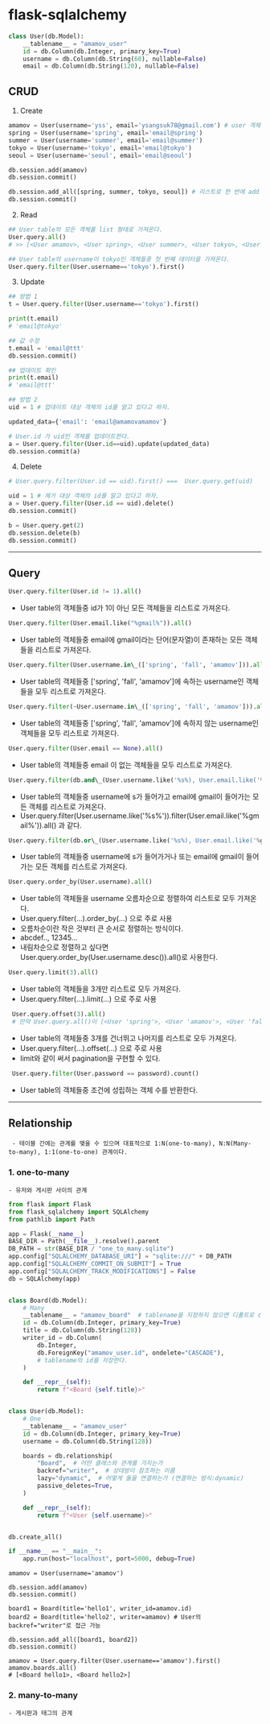 # flask-sqlalchemy

```python
class User(db.Model):
    __tablename__ = "amamov_user"
    id = db.Column(db.Integer, primary_key=True)
    username = db.Column(db.String(60), nullable=False)
    email = db.Column(db.String(120), nullable=False)

```

## CRUD

1. Create

```python
amamov = User(username='yss', email='ysangsuk78@gmail.com') # user 객체 생성
spring = User(username='spring', email='email@spring')
summer = User(username='summer', email='email@summer')
tokyo = User(username='tokyo', email='email@tokyo')
seoul = User(username='seoul', email='email@seoul')

db.session.add(amamov)
db.session.commit()

db.session.add_all([spring, summer, tokyo, seoul]) # 리스트로 한 번에 add
db.session.commit()
```

2. Read

```python
## User table의 모든 객체를 list 형태로 가져온다.
User.query.all()
# >> [<User amamov>, <User spring>, <User summer>, <User tokyo>, <User seoul>]

## User table의 username이 tokyo인 객체들중 첫 번째 데이터을 가져온다.
User.query.filter(User.username=='tokyo').first()
```

3. Update

```python
## 방법 1
t = User.query.filter(User.username=='tokyo').first()

print(t.email)
# 'email@tokyo'

## 값 수정
t.email = 'email@ttt'
db.session.commit()

## 업데이트 확인
print(t.email)
# 'email@ttt'

## 방법 2
uid = 1 # 업데이트 대상 객체의 id를 알고 있다고 하자.

updated_data={'email': 'email@amamovamamov'}

# User.id 가 uid인 객체를 업데이트한다.
a = User.query.filter(User.id==uid).update(updated_data)
db.session.commit(a)
```

4. Delete

```python
# User.query.filter(User.id == uid).first() ===  User.query.get(uid)

uid = 1 # 제거 대상 객체의 id를 알고 있다고 하자.
a = User.query.filter(User.id == uid).delete()
db.session.commit()

b = User.query.get(2)
db.session.delete(b)
db.session.commit()
```

---

## Query

```python
User.query.filter(User.id != 1).all()
```

- User table의 객체들중 id가 1이 아닌 모든 객체들을 리스트로 가져온다.

```python
User.query.filter(User.email.like("%gmail%")).all()
```

- User table의 객체들중 email에 gmail이라는 단어(문자열)이 존재하는 모든 객체들을 리스트로 가져온다.

```python
User.query.filter(User.username.in\_(['spring', 'fall', 'amamov'])).all()
```

- User table의 객체들중 ['spring', 'fall', 'amamov']에 속하는 username인 객체들을 모두 리스트로 가져온다.

```python
User.query.filter(~User.username.in\_(['spring', 'fall', 'amamov'])).all()
```

- User table의 객체들중 ['spring', 'fall', 'amamov']에 속하지 않는 username인 객체들을 모두 리스트로 가져온다.

```python
User.query.filter(User.email == None).all()
```

- User table의 객체들중 email 이 없는 객체들을 모두 리스트로 가져온다.

```python
User.query.filter(db.and\_(User.username.like('%s%), User.email.like('%gmail%))).all()
```

- User table의 객체들중 username에 s가 들어가고 email에 gmail이 들어가는 모든 객체를 리스트로 가져온다.
- User.query.filter(User.username.like('%s%')).filter(User.email.like('%gmail%')).all() 과 같다.

```python
User.query.filter(db.or\_(User.username.like('%s%), User.email.like('%gmail%))).all()
```

- User table의 객체들중 username에 s가 들어가거나 또는 email에 gmail이 들어가는 모든 객체를 리스트로 가져온다.

```python
User.query.order_by(User.username).all()
```

- User table의 객체들을 username 오름차순으로 정렬하여 리스트로 모두 가져온다.
- User.query.filter(...).order_by(...) 으로 주로 사용
- 오름차순이란 작은 것부터 큰 순서로 정렬하는 방식이다.
- abcdef.., 12345...
- 내림차순으로 정렬하고 싶다면 User.query.order_by(User.username.desc()).all()로 사용한다.

```python
User.query.limit(3).all()
```

- User table의 객체들을 3개만 리스트로 모두 가져온다.
- User.query.filter(...).limit(...) 으로 주로 사용

```python
 User.query.offset(3).all()
 # 만약 User.query.all()이 [<User 'spring'>, <User 'amamov'>, <User 'fall'>, <User 'joy'>, <User 'yua'>]라면 [<User 'joy'>, <User 'yua'>]만 가져온다.
```

- User table의 객체들중 3개를 건너뛰고 나머지를 리스트로 모두 가져온다.
- User.query.filter(...).offset(...) 으로 주로 사용
- limit와 같이 써서 pagination을 구현할 수 있다.

```python
 User.query.filter(User.password == password).count()
```

- User table의 객체들중 조건에 성립하는 객체 수를 반환한다.

---

## Relationship

     - 테이블 간에는 관계를 맺을 수 있으며 대표적으로 1:N(one-to-many), N:N(Many-to-many), 1:1(one-to-one) 관계이다.

### 1. one-to-many

    - 유저와 게시판 사이의 관계

```python
from flask import Flask
from flask_sqlalchemy import SQLAlchemy
from pathlib import Path

app = Flask(__name__)
BASE_DIR = Path(__file__).resolve().parent
DB_PATH = str(BASE_DIR / "one_to_many.sqlite")
app.config["SQLALCHEMY_DATABASE_URI"] = "sqlite:///" + DB_PATH
app.config["SQLALCHEMY_COMMIT_ON_SUBMIT"] = True
app.config["SQLALCHEMY_TRACK_MODIFICATIONS"] = False
db = SQLAlchemy(app)


class Board(db.Model):
    # Many
    __tablename__ = "amamov_board"  # tablename을 지정하지 않으면 디폴트로 class 명의 소문자이다.
    id = db.Column(db.Integer, primary_key=True)
    title = db.Column(db.String(128))
    writer_id = db.Column(
        db.Integer,
        db.ForeignKey("amamov_user.id", ondelete="CASCADE"),
        # tablename의 id를 저장한다.
    )

    def __repr__(self):
        return f"<Board {self.title}>"


class User(db.Model):
    # One
    __tablename__ = "amamov_user"
    id = db.Column(db.Integer, primary_key=True)
    username = db.Column(db.String(128))

    boards = db.relationship(
        "Board",  # 어떤 클래스와 관계를 가지는가
        backref="writer",  # 상대방이 참조하는 이름
        lazy="dynamic",  # 어떻게 둘을 연결하는가 (연결하는 방식:dynamic)
        passive_deletes=True,
    )

    def __repr__(self):
        return f"<User {self.username}>"


db.create_all()

if __name__ == "__main__":
    app.run(host="localhost", port=5000, debug=True)


```

```
amamov = User(username='amamov')

db.session.add(amamov)
db.session.commit()

board1 = Board(title='hello1', writer_id=amamov.id)
board2 = Board(title='hello2', writer=amamov) # User의 backref="writer"로 접근 가능

db.session.add_all([board1, board2])
db.session.commit()

amamov = User.query.filter(User.username=='amamov').first()
amamov.boards.all()
# [<Board hello1>, <Board hello2>]
```

### 2. many-to-many

    - 게시판과 태그의 관계
